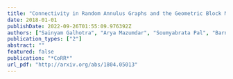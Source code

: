 ```yaml
---
title: "Connectivity in Random Annulus Graphs and the Geometric Block Model"
date: 2018-01-01
publishDate: 2022-09-26T01:55:09.976392Z
authors: ["Sainyam Galhotra", "Arya Mazumdar", "Soumyabrata Pal", "Barna Saha"]
publication_types: ["2"]
abstract: ""
featured: false
publication: "*CoRR*"
url_pdf: "http://arxiv.org/abs/1804.05013"
---
```


